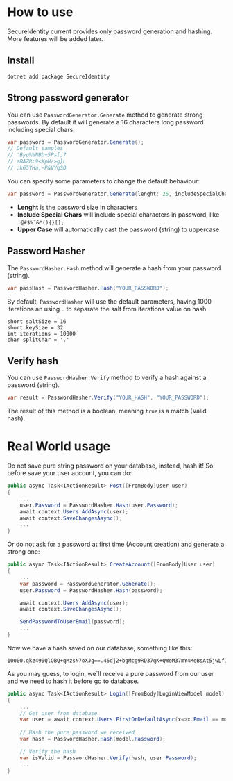 # How to use
SecureIdentity current provides only password generation and hashing. More features will be added later.

## Install
```
dotnet add package SecureIdentity
```

## Strong password generator
You can use `PasswordGenerator.Generate` method to generate strong passwords. By default it will generate a 16 characters long password including special chars.

```csharp
var password = PasswordGenerator.Generate();
// Default samples
// 'Byp%%NBb+5Ps[;7
// zBAZ8;9<XpH/>g}L
// ;k65YHa,~P&VYqSQ
```

You can specify some parameters to change the default behaviour:
```csharp
var password = PasswordGenerator.Generate(lenght: 25, includeSpecialChars: true, upperCase: true);
```
* **Lenght** is the password size in characters
* **Include Special Chars** will include special characters in password, like `!@#$%ˆ&*(){}[];`
* **Upper Case** will automatically cast the password (string) to uppercase

## Password Hasher
The `PasswordHasher.Hash` method will generate a hash from your password (string).

```csharp
var passHash = PasswordHasher.Hash("YOUR_PASSWORD");
```

By default, `PasswordHasher` will use the default parameters, having 1000 iterations an using `.` to separate the salt from iterations value on hash.

```
short saltSize = 16
short keySize = 32
int iterations = 10000
char splitChar = '.'
```

## Verify hash
You can use `PasswordHasher.Verify` method to verify a hash against a password (string).

```csharp
var result = PasswordHasher.Verify("YOUR_HASH", "YOUR_PASSWORD");
```

The result of this method is a boolean, meaning `true` is a match (Valid hash).

# Real World usage
Do not save pure string password on your database, instead, hash it! So before save your user account, you can do:

```csharp
public async Task<IActionResult> Post([FromBody]User user)
{
    ...
    user.Password = PasswordHasher.Hash(user.Password);    
    await context.Users.AddAsync(user);
    await context.SaveChangesAsync();
    ...
}
```
Or do not ask for a password at first time (Account creation) and generate a strong one:

```csharp
public async Task<IActionResult> CreateAccount([FromBody]User user)
{
    ...
    var password = PasswordGenerator.Generate();
    user.Password = PasswordHasher.Hash(password);

    await context.Users.AddAsync(user);
    await context.SaveChangesAsync();

    SendPasswordToUserEmail(password);
    ...
}
```

Now we have a hash saved on our database, something like this:
```
10000.qkz490QlOBQ+qMzsN7oXJg==.46dj2+bgMcg9RD37qK+QWeM37mY4MeBsAt5jwLf1orM=
```

As you may guess, to login, we`ll receive a pure password from our user and we need to hash it before go to database.

```csharp
public async Task<IActionResult> Login([FromBody]LoginViewModel model)
{
    ...
    // Get user from database
    var user = await context.Users.FirstOrDefaultAsync(x=>x.Email == model.Email);
    
    // Hash the pure password we received
    var hash = PasswordHasher.Hash(model.Password);

    // Verify the hash
    var isValid = PasswordHasher.Verify(hash, user.Password);
    ...
}
```